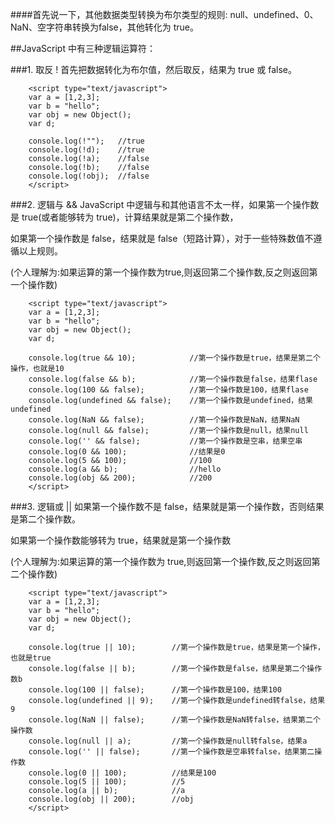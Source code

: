 ####首先说一下，其他数据类型转换为布尔类型的规则: null、undefined、0、NaN、空字符串转换为false，其他转化为 true。

##JavaScript 中有三种逻辑运算符：

###1. 取反 !
首先把数据转化为布尔值，然后取反，结果为 true 或 false。
		
		<script type="text/javascript">
		var a = [1,2,3];
		var b = "hello";
		var obj = new Object();
		var d;
		
		console.log(!"");   //true
		console.log(!d);    //true
		console.log(!a);    //false
		console.log(!b);    //false
		console.log(!obj);  //false
		</script>

###2. 逻辑与 &&
JavaScript 中逻辑与和其他语言不太一样，如果第一个操作数是 true(或者能够转为 true)，计算结果就是第二个操作数，

如果第一个操作数是 false，结果就是 false（短路计算），对于一些特殊数值不遵循以上规则。

(个人理解为:如果运算的第一个操作数为true,则返回第二个操作数,反之则返回第一个操作数)

		<script type="text/javascript">
		var a = [1,2,3];
		var b = "hello";
		var obj = new Object();
		var d;
		
		console.log(true && 10);            //第一个操作数是true，结果是第二个操作，也就是10
		console.log(false && b);            //第一个操作数是false，结果flase
		console.log(100 && false);          //第一个操作数是100，结果flase
		console.log(undefined && false);    //第一个操作数是undefined，结果undefined
		console.log(NaN && false);          //第一个操作数是NaN，结果NaN
		console.log(null && false);         //第一个操作数是null，结果null
		console.log('' && false);           //第一个操作数是空串，结果空串
		console.log(0 && 100);              //结果是0
		console.log(5 && 100);              //100
		console.log(a && b);                //hello
		console.log(obj && 200);            //200
		</script>

###3. 逻辑或 ||
如果第一个操作数不是 false，结果就是第一个操作数，否则结果是第二个操作数。

如果第一个操作数能够转为 true，结果就是第一个操作数

(个人理解为:如果运算的第一个操作数为 true,则返回第一个操作数,反之则返回第二个操作数)
		
		<script type="text/javascript">
		var a = [1,2,3];
		var b = "hello";
		var obj = new Object();
		var d;
		
		console.log(true || 10);        //第一个操作数是true，结果是第一个操作，也就是true
		console.log(false || b);        //第一个操作数是false，结果是第二个操作数b
		console.log(100 || false);      //第一个操作数是100，结果100
		console.log(undefined || 9);    //第一个操作数是undefined转false，结果9
		console.log(NaN || false);      //第一个操作数是NaN转false，结果第二个操作数
		console.log(null || a);         //第一个操作数是null转false，结果a
		console.log('' || false);       //第一个操作数是空串转false，结果第二操作数
		console.log(0 || 100);          //结果是100
		console.log(5 || 100);          //5
		console.log(a || b);            //a
		console.log(obj || 200);        //obj
		</script>